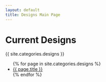 ```yaml
---
layout: default
title: Designs Main Page
---
```


# Current Designs

{{ site.categories.designs }}

<ul>
  {% for page in site.categories.designs %}
    <li>
      <a href="{{ page.url }}">{{ page.title }}</a>
    </li>
  {% endfor %}
</ul>
